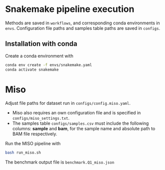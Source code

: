 # Snakemake pipeline execution

Methods are saved in `workflows`, and corresponding conda environments in `envs`.
Configuration file paths and samples table paths are saved in `configs`. 

## Installation with conda

Create a conda environment with

``` bash
conda env create -f envs/snakemake.yaml
conda activate snakemake
```

# Miso

Adjust file paths for dataset run in `configs/config.miso.yaml`. 
* Miso also requires an own configuration file and is specified in `configs/miso_settings.txt`.
* The samples table `configs/samples.csv` must include the following columns: **sample** and **bam**, for the sample name and absolute path to BAM file respectively. 

Run the MISO pipeline with

``` bash
bash run_miso.sh
```

The benchmark output file is `benchmark.Q1_miso.json`